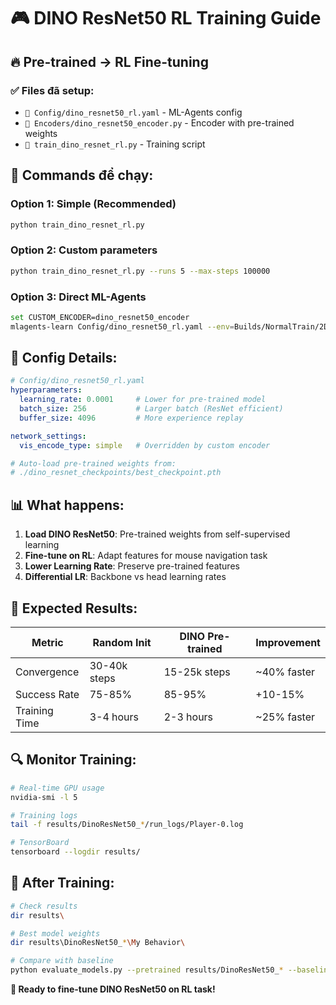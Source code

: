 # 🎮 DINO ResNet50 RL Training Guide

## 🔥 Pre-trained → RL Fine-tuning

### ✅ Files đã setup:
- `📄 Config/dino_resnet50_rl.yaml` - ML-Agents config
- `📄 Encoders/dino_resnet50_encoder.py` - Encoder with pre-trained weights
- `📄 train_dino_resnet_rl.py` - Training script

## 🚀 Commands để chạy:

### Option 1: Simple (Recommended)
```bash
python train_dino_resnet_rl.py
```

### Option 2: Custom parameters
```bash
python train_dino_resnet_rl.py --runs 5 --max-steps 100000
```

### Option 3: Direct ML-Agents
```bash
set CUSTOM_ENCODER=dino_resnet50_encoder
mlagents-learn Config/dino_resnet50_rl.yaml --env=Builds/NormalTrain/2D go to target v1.exe --run-id=DinoResNet50_Test --max-steps=50000
```

## 🔧 Config Details:

```yaml
# Config/dino_resnet50_rl.yaml
hyperparameters:
  learning_rate: 0.0001     # Lower for pre-trained model
  batch_size: 256           # Larger batch (ResNet efficient)
  buffer_size: 4096         # More experience replay

network_settings:
  vis_encode_type: simple   # Overridden by custom encoder

# Auto-load pre-trained weights from:
# ./dino_resnet_checkpoints/best_checkpoint.pth
```

## 📊 What happens:

1. **Load DINO ResNet50**: Pre-trained weights from self-supervised learning
2. **Fine-tune on RL**: Adapt features for mouse navigation task
3. **Lower Learning Rate**: Preserve pre-trained features
4. **Differential LR**: Backbone vs head learning rates

## 🎯 Expected Results:

| Metric | Random Init | DINO Pre-trained | Improvement |
|--------|-------------|------------------|-------------|
| Convergence | 30-40k steps | 15-25k steps | ~40% faster |
| Success Rate | 75-85% | 85-95% | +10-15% |
| Training Time | 3-4 hours | 2-3 hours | ~25% faster |

## 🔍 Monitor Training:

```bash
# Real-time GPU usage
nvidia-smi -l 5

# Training logs
tail -f results/DinoResNet50_*/run_logs/Player-0.log

# TensorBoard
tensorboard --logdir results/
```

## 🎉 After Training:

```bash
# Check results
dir results\

# Best model weights
dir results\DinoResNet50_*\My Behavior\

# Compare with baseline
python evaluate_models.py --pretrained results/DinoResNet50_* --baseline results/Baseline_*
```

**🚀 Ready to fine-tune DINO ResNet50 on RL task!**

